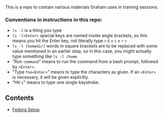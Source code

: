 This is a repo to contain various materials Graham uses in training sessions.

### Conventions in instructions in this repo:

* `ls -l` is a thing you type
* `ls -l<Enter>` special keys are named inside angle brackets, so this means you hit the Enter key, not literally type `<` `E` `n` `t` `e` `r` `>`
* `ls -l [homedir]` words in square brackets are to be replaced with some value mentioned in an earlier step, so in this case, you might actually type something like `ls -l /home`
* "Run `command`" means to run the command from a bash prompt, followed by `<Enter>`.
* "Type `foo<Enter>`" means to type the characters as given.  If an `<Enter>` is necessary, it will be given explicitly.
* "Hit `i`" means to type one single keystroke.

## Contents

* [Fedora Setup](Fedora_Setup.md)
